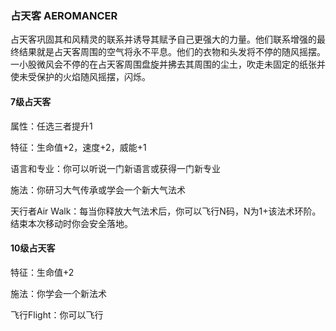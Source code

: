 ### 占天客	AEROMANCER

​		占天客巩固其和风精灵的联系并诱导其赋予自己更强大的力量。他们联系增强的最终结果就是占天客周围的空气将永不平息。他们的衣物和头发将不停的随风摇摆。一小股微风会不停的在占天客周围盘旋并拂去其周围的尘土，吹走未固定的纸张并使未受保护的火焰随风摇摆，闪烁。

#### 7级占天客

属性：任选三者提升1

特征：生命值+2，速度+2，威能+1

语言和专业：你可以听说一门新语言或获得一门新专业

施法：你研习大气传承或学会一个新大气法术

天行者Air Walk：每当你释放大气法术后，你可以飞行N码，N为1+该法术环阶。结束本次移动时你会安全落地。

#### 10级占天客

特征：生命值+2

施法：你学会一个新法术

飞行Flight：你可以飞行